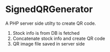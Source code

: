 # SignedQRGenerator
A PHP server side utilty to create QR code. 

1. Stock info is from DB is fetched 
2. Concatenate stock info and create QR code
3. QR image file saved in server side

